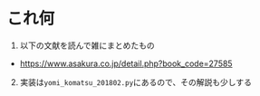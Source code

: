 # これ何

1. 以下の文献を読んで雑にまとめたもの
  - https://www.asakura.co.jp/detail.php?book_code=27585

2. 実装は`yomi_komatsu_201802.py`にあるので、その解説も少しする
